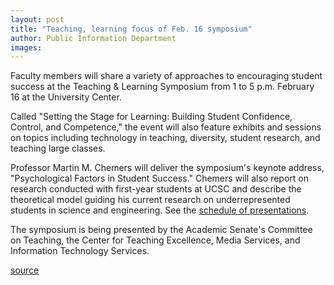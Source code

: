 ```yaml
---
layout: post
title: "Teaching, learning focus of Feb. 16 symposium"
author: Public Information Department
images:
---
```


Faculty members will share a variety of approaches to encouraging student success at the Teaching & Learning Symposium from 1 to 5 p.m. February 16 at the University Center.

Called "Setting the Stage for Learning: Building Student Confidence, Control, and Competence," the event will also feature exhibits and sessions on topics including technology in teaching, diversity, student research, and teaching large classes.

Professor Martin M. Chemers will deliver the symposium's keynote address, "Psychological Factors in Student Success." Chemers will also report on research conducted with first-year students at UCSC and describe the theoretical model guiding his current research on underrepresented students in science and engineering. See the [schedule of presentations][1].

The symposium is being presented by the Academic Senate's Committee on Teaching, the Center for Teaching Excellence, Media Services, and Information Technology Services.

[1]: http://ic.ucsc.edu/CTE/tsprogram.html

[source](http://www1.ucsc.edu/currents/05-06/02-13/brief-teaching.asp "Permalink to brief-teaching")
